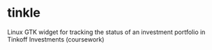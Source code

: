 # tinkle
Linux GTK widget for tracking the status of an investment portfolio in Tinkoff Investments (coursework)